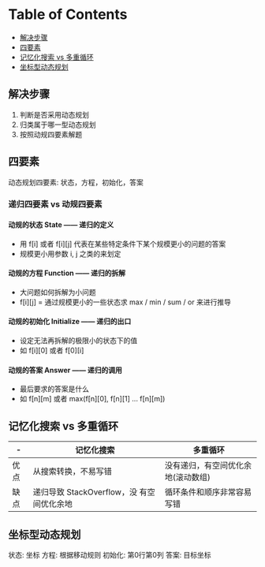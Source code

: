 # Table of Contents
- [解决步骤](#解决步骤)
- [四要素](#四要素)
- [记忆化搜索 vs 多重循环](#记忆化搜索-vs-多重循环)
- [坐标型动态规划](#坐标型动态规划)


## 解决步骤
1. 判断是否采用动态规划
2. 归类属于哪一型动态规划 
3. 按照动规四要素解题


## 四要素
动态规划四要素: 状态，方程，初始化，答案

### 递归四要素 vs 动规四要素
#### 动规的状态 State —— 递归的定义
- 用 f[i] 或者 f[i][j] 代表在某些特定条件下某个规模更小的问题的答案
- 规模更小用参数 i, j 之类的来划定

#### 动规的方程 Function —— 递归的拆解 
- 大问题如何拆解为小问题
- f[i][j] = 通过规模更小的一些状态求 max / min / sum / or 来进行推导 

#### 动规的初始化 Initialize —— 递归的出口
- 设定无法再拆解的极限小的状态下的值 
- 如 f[i][0] 或者 f[0][i]

#### 动规的答案 Answer —— 递归的调用 
- 最后要求的答案是什么
- 如 f[n][m] 或者 max(f[n][0], f[n][1] ... f[n][m])


## 记忆化搜索 vs 多重循环
| - | 记忆化搜索 | 多重循环 |
| --- | --- | --- |
| 优点 | 从搜索转换，不易写错 | 没有递归，有空间优化余地(滚动数组) |
| 缺点 | 递归导致 StackOverflow，没 有空间优化余地 | 循环条件和顺序非常容易写错 |


## 坐标型动态规划
状态:   坐标 
方程:   根据移动规则 
初始化: 第0行第0列 
答案:   目标坐标


